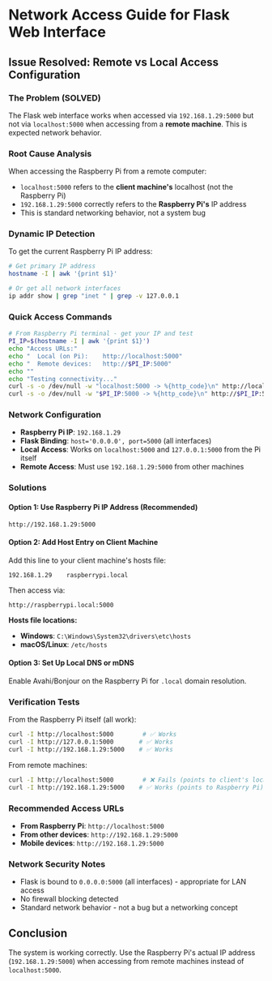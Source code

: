 # Network Access Guide for Flask Web Interface

## Issue Resolved: Remote vs Local Access Configuration

### The Problem (SOLVED)
The Flask web interface works when accessed via `192.168.1.29:5000` but not via `localhost:5000` when accessing from a **remote machine**. This is expected network behavior.

### Root Cause Analysis
When accessing the Raspberry Pi from a remote computer:
- `localhost:5000` refers to the **client machine's** localhost (not the Raspberry Pi)
- `192.168.1.29:5000` correctly refers to the **Raspberry Pi's** IP address
- This is standard networking behavior, not a system bug

### Dynamic IP Detection
To get the current Raspberry Pi IP address:
```bash
# Get primary IP address
hostname -I | awk '{print $1}'

# Or get all network interfaces
ip addr show | grep "inet " | grep -v 127.0.0.1
```

### Quick Access Commands
```bash
# From Raspberry Pi terminal - get your IP and test
PI_IP=$(hostname -I | awk '{print $1}')
echo "Access URLs:"
echo "  Local (on Pi):    http://localhost:5000"
echo "  Remote devices:   http://$PI_IP:5000"
echo ""
echo "Testing connectivity..."
curl -s -o /dev/null -w "localhost:5000 -> %{http_code}\n" http://localhost:5000
curl -s -o /dev/null -w "$PI_IP:5000 -> %{http_code}\n" http://$PI_IP:5000
```

### Network Configuration
- **Raspberry Pi IP**: `192.168.1.29`
- **Flask Binding**: `host='0.0.0.0', port=5000` (all interfaces)
- **Local Access**: Works on `localhost:5000` and `127.0.0.1:5000` from the Pi itself
- **Remote Access**: Must use `192.168.1.29:5000` from other machines

### Solutions

#### Option 1: Use Raspberry Pi IP Address (Recommended)
```
http://192.168.1.29:5000
```

#### Option 2: Add Host Entry on Client Machine
Add this line to your client machine's hosts file:
```
192.168.1.29    raspberrypi.local
```

Then access via:
```
http://raspberrypi.local:5000
```

**Hosts file locations:**
- **Windows**: `C:\Windows\System32\drivers\etc\hosts`
- **macOS/Linux**: `/etc/hosts`

#### Option 3: Set Up Local DNS or mDNS
Enable Avahi/Bonjour on the Raspberry Pi for `.local` domain resolution.

### Verification Tests
From the Raspberry Pi itself (all work):
```bash
curl -I http://localhost:5000        # ✅ Works
curl -I http://127.0.0.1:5000       # ✅ Works  
curl -I http://192.168.1.29:5000    # ✅ Works
```

From remote machines:
```bash
curl -I http://localhost:5000        # ❌ Fails (points to client's localhost)
curl -I http://192.168.1.29:5000    # ✅ Works (points to Raspberry Pi)
```

### Recommended Access URLs
- **From Raspberry Pi**: `http://localhost:5000`
- **From other devices**: `http://192.168.1.29:5000`
- **Mobile devices**: `http://192.168.1.29:5000`

### Network Security Notes
- Flask is bound to `0.0.0.0:5000` (all interfaces) - appropriate for LAN access
- No firewall blocking detected
- Standard network behavior - not a bug but a networking concept

## Conclusion
The system is working correctly. Use the Raspberry Pi's actual IP address (`192.168.1.29:5000`) when accessing from remote machines instead of `localhost:5000`.
